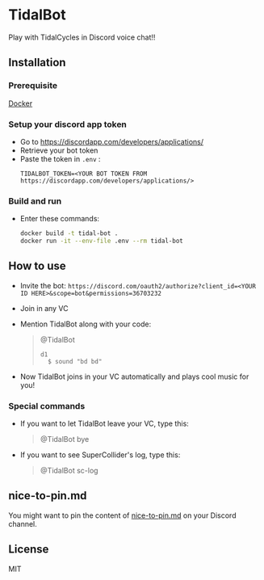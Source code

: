 # TidalBot

Play with TidalCycles in Discord voice chat!!

## Installation

### Prerequisite

[Docker](https://hub.docker.com/search/?type=edition&offering=community)

### Setup your discord app token

- Go to https://discordapp.com/developers/applications/
- Retrieve your bot token
- Paste the token in `.env` :
  ```
  TIDALBOT_TOKEN=<YOUR BOT TOKEN FROM https://discordapp.com/developers/applications/>
  ```

### Build and run

- Enter these commands:
  ```sh
  docker build -t tidal-bot .
  docker run -it --env-file .env --rm tidal-bot
  ```

## How to use

- Invite the bot:
  `https://discord.com/oauth2/authorize?client_id=<YOUR ID HERE>&scope=bot&permissions=36703232`

- Join in any VC
- Mention TidalBot along with your code:
  > @TidalBot
  > ```
  > d1
  >   $ sound "bd bd"
  > ```
- Now TidalBot joins in your VC automatically and plays cool music for you!

### Special commands

- If you want to let TidalBot leave your VC, type this:
  > @TidalBot bye
- If you want to see SuperCollider's log, type this:
  > @TidalBot sc-log

## nice-to-pin.md

You might want to pin the content of [nice-to-pin.md](./nice-to-pin.md) on your Discord channel.

## License

MIT
